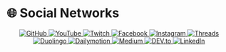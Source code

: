 # 🌐 Social Networks

<div>
  <div align="center">
    <a href="https://github.com/CarlitosEngineer" target="_blank">
      <img src="https://img.shields.io/badge/GitHub-%2324292e.svg?&style=for-the-badge&logo=github&logoColor=white" alt="GitHub"/>
    </a>
    <a href="https://www.youtube.com/@CarlitosEngineer" target="_blank">
      <img src="https://img.shields.io/badge/YouTube-%23FF0000.svg?&style=for-the-badge&logo=YouTube&logoColor=white" alt="YouTube"/>
    </a>
    <a href="https://www.twitch.tv/carlitosengineer" target="_blank">
      <img src="https://img.shields.io/badge/Twitch-%239146FF.svg?&style=for-the-badge&logo=Twitch&logoColor=white" alt="Twitch"/>
    </a>
    <a href="https://www.facebook.com/CarlitosEngineer/" target="_blank">
      <img src="https://img.shields.io/badge/Facebook-%231877F2.svg?&style=for-the-badge&logo=Facebook&logoColor=white" alt="Facebook"/>
    </a>
    <a href="https://www.instagram.com/carlitosengineer/" target="_blank">
      <img src="https://img.shields.io/badge/Instagram-%23E4405F.svg?&style=for-the-badge&logo=Instagram&logoColor=white" alt="Instagram"/>
    </a>
    <a href="https://www.threads.net/@carlitosengineer" target="_blank">
      <img src="https://img.shields.io/badge/Threads-000000?style=for-the-badge&logo=threads&logoColor=white" alt="Threads"/>
    </a>
    <a href="https://www.duolingo.com/profile/CarlitosEngineer" target="_blank">
      <img src="https://img.shields.io/badge/Duolingo-%2377C000.svg?&style=for-the-badge&logo=duolingo&logoColor=white" alt="Duolingo"/>
    </a>
    <a href="https://www.dailymotion.com/CarlitosEngineer" target="_blank">
      <img src="https://img.shields.io/badge/Dailymotion-%230086DC.svg?&style=for-the-badge&logo=dailymotion&logoColor=white" alt="Dailymotion"/>
    </a>
    <a href="https://carlitosengineer.medium.com" target="_blank">
      <img src="https://img.shields.io/badge/Medium-%23000000.svg?&style=for-the-badge&logo=medium&logoColor=white" alt="Medium"/>
    </a>
    <a href="https://dev.to/carlitosengineer" target="_blank">
      <img src="https://img.shields.io/badge/DEV.to-%230A0A0A.svg?&style=for-the-badge&logo=dev.to&logoColor=white" alt="DEV.to"/>
    </a>
    <a href="https://www.linkedin.com/in/carloscalderon01/" target="_blank">
      <img src="https://img.shields.io/badge/LinkedIn-%230077B5.svg?&style=for-the-badge&logo=linkedin&logoColor=white" alt="LinkedIn"/>
    </a>
  </div>
</div>

<br/>